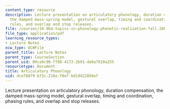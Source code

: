 ```yaml
---
content_type: resource
description: Lecture presentation on articulatory phonology, duration compensation,
  the damped mass-spring model, gestural overlap, timing and coordination, phasing
  rules, and overlap and stop releases.
file: /courses/24-964-topics-in-phonology-phonetic-realization-fall-2006/dce76079b73c216ef8e7bd1d422894ef_MIT24_964F06_lec07_artic_phon.pdf
file_type: application/pdf
learning_resource_types:
- Lecture Notes
ocw_type: OCWFile
parent_title: Lecture Notes
parent_type: CourseSection
parent_uid: 09ca9c90-ff88-4173-2b91-de0a7010a255
resourcetype: Document
title: Articulatory Phonology
uid: dce76079-b73c-216e-f8e7-bd1d422894ef
---
```

Lecture presentation on articulatory phonology, duration compensation, the damped mass-spring model, gestural overlap, timing and coordination, phasing rules, and overlap and stop releases.

